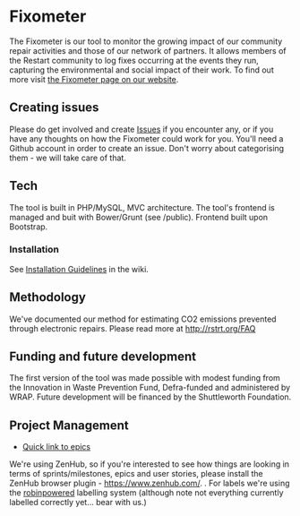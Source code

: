 # Fixometer

The Fixometer is our tool to monitor the growing impact of our community repair activities and those of our network of partners. It allows members of the Restart community to log fixes occurring at the events they run, capturing the environmental and social impact of their work.  To find out more visit [the Fixometer page on our website](https://therestartproject.org/fixometer/).

## Creating issues

Please do get involved and create [Issues](https://github.com/TheRestartProject/Fixometer/issues) if you encounter any, or if you have any thoughts on how the Fixometer could work for you.  You'll need a Github account in order to create an issue.  Don't worry about categorising them - we will take care of that.

## Tech

The tool is built in PHP/MySQL, MVC architecture. The tool's frontend is managed and buit with Bower/Grunt (see /public). Frontend built upon Bootstrap.

### Installation

See [Installation Guidelines](../../wiki/Installation-Guidelines) in the wiki.

## Methodology
We've documented our method for estimating CO2 emissions prevented through electronic repairs. Please read more at http://rstrt.org/FAQ

## Funding and future development
The first version of the tool was made possible with modest funding from the Innovation in Waste Prevention Fund, Defra-funded and administered by WRAP. Future development will be financed by the Shuttleworth Foundation. 

## Project Management

* [Quick link to epics](https://github.com/TheRestartProject/Fixometer/issues?q=is%3Aopen+is%3Aissue+label%3AEpic)

We're using ZenHub, so if you're interested to see how things are looking in terms of sprints/milestones, epics and user stories, please install the ZenHub browser plugin - https://www.zenhub.com/.  .  For labels we're using the [robinpowered](https://robinpowered.com/blog/best-practice-system-for-organizing-and-tagging-github-issues/) labelling system (although note not everything currently labelled correctly yet... bear with us.)

